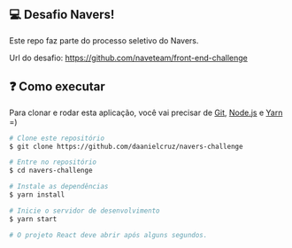 ## :computer: Desafio Navers!

Este repo faz parte do processo seletivo do Navers.

Url do desafio: https://github.com/naveteam/front-end-challenge

## :question: Como executar

Para clonar e rodar esta aplicação, você vai precisar de [Git](https://git-scm.com), [Node.js](https://nodejs.org/en/) e [Yarn](https://yarnpkg.com/) =)

```bash
# Clone este repositório
$ git clone https://github.com/daanielcruz/navers-challenge

# Entre no repositório
$ cd navers-challenge

# Instale as dependências
$ yarn install

# Inicie o servidor de desenvolvimento
$ yarn start

# O projeto React deve abrir após alguns segundos.
```
